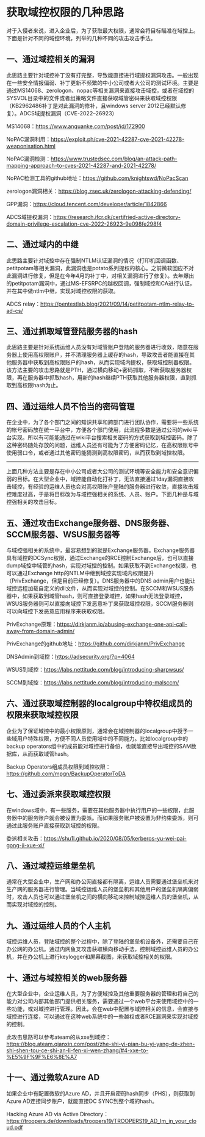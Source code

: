 # 获取域控权限的几种思路

对于入侵者来说，进入企业后，为了获取最大权限，通常会将目标瞄准在域控上。下面是针对不同的域控环境，列举的几种不同的攻击攻击手法。

## 一、通过域控相关的漏洞

此思路主要针对域控补丁没有打完整，导致能直接进行域提权漏洞攻击。一般出现在一些安全情报偏弱、补丁更新不频繁的中小公司或者大公司的测试环境。主要是通过MS14068、zerologon、nopac等相关漏洞来直接攻击域控，或者在域控的SYSVOL目录中的文件或者组策略文件直接获取域管密码来获取域控权限（KB2962486补丁是对此漏洞的修补，且windows server 2012已经默认修复）。ADCS域提权漏洞（CVE-2022–26923）

MS14068：https://www.anquanke.com/post/id/172900

NoPAC漏洞利用：https://exploit.ph/cve-2021-42287-cve-2021-42278-weaponisation.html

NoPAC漏洞检测：https://www.trustedsec.com/blog/an-attack-path-mapping-approach-to-cves-2021-42287-and-2021-42278/

NoPAC检测工具的github地址：https://github.com/knightswd/NoPacScan

zerologon漏洞相关：https://blog.zsec.uk/zerologon-attacking-defending/

GPP漏洞：https://cloud.tencent.com/developer/article/1842866

ADCS域提权漏洞：https://research.ifcr.dk/certifried-active-directory-domain-privilege-escalation-cve-2022-26923-9e098fe298f4

## 二、通过域内的中继

此思路主要针对域控中存在强制NTLM认证漏洞的情况（打印机回调函数、petitpotam等相关漏洞，此漏洞也是potato系列提权的核心。之前微软回应不对此漏洞进行修复，但是在今年4月的补丁中，对相关漏洞进行了修复）。去年爆出的petitpotam漏洞中，通过MS-EFSRPC的越权回调，强制域控和CA进行认证，并在其中做ntlm中继，实现对域控权限的获取。

ADCS relay：https://pentestlab.blog/2021/09/14/petitpotam-ntlm-relay-to-ad-cs/


## 三、通过抓取域管登陆服务器的hash

此思路主要是针对系统运维人员没有对域管账户登陆的服务器进行收敛，随意在服务器上使用高权限账户，并不清理服务器上缓存的hash，导致攻击者能直接在其他服务器中获取到高权限账户的hash，从而实现域内提权，获取域控制器权限。该方法主要的攻击思路就是PTH，通过横向移动+密码抓取，不断获取服务器权限，再在服务器中抓取hash，用新的hash继续PTH获取其他服务器权限，直到抓取到高权限hash为止。


## 四、通过运维人员不恰当的密码管理

在企业中，为了各个部门之间的知识共享和跨部门进行团队协作，需要将一些系统的帐号密码放在统一平台中，方便各个部门使用，此流程多数是通过公司的wiki平台实现。所以有可能能通过在wiki平台搜索相关密码的方式获取到域控密码。除了这种密码随处存放的问题，运维人员还有可能为了方便密码记忆，在高权限账号中使用弱口令，或者通过其他密码能猜测到高权限密码，从而获取到域控权限。

*****

上面几种方法主要是存在中小公司或者大公司的测试环境等安全能力和安全意识偏弱的目标。在大型企业中，域控能自动化打补丁，无法直接通过1day漏洞直接攻击域控，有经验的运维人员也会对高权限账户登陆的服务器进行收敛，直接攻击域控难度过高，于是将目标改为与域控强相关的系统、人员、账户。下面几种是与域控强相关的攻击目标。

## 五、通过攻击Exchange服务器、DNS服务器、SCCM服务器、WSUS服务器等

与域控强相关的系统中，最容易想到的就是Exchange服务器。Exchange服务器具有域控的DCSync权限，通过Exchange的RCE控制Exchange后，也可以直接dump域控中域管的hash，实现对域控的控制。如果获取不到Exchange权限，也可以通过Exchange http的NTLM中继到域控实现域内权限提升（PrivExchange，但是目前已经修复）。DNS服务器中的DNS admin用户也能让域控远程加载自定义的dll文件，从而实现对域控的控制。在SCCM和WSUS服务器中，如果获取到域管hash，则可直接登录域控，如果hash无法登录域控，WSUS服务器则可以直接向域控下发恶意补丁来获取域控权限，SCCM服务器则可以向域控下发恶意应用程序来获取权限。

PrivExchange原理：https://dirkjanm.io/abusing-exchange-one-api-call-away-from-domain-admin/

PrivExchange的github地址：https://github.com/dirkjanm/PrivExchange

DNSAdmin到域控：https://adsecurity.org/?p=4064

WSUS到域控：https://labs.nettitude.com/blog/introducing-sharpwsus/

SCCM到域控：https://labs.nettitude.com/blog/introducing-malsccm/



## 六、通过获取域控制器的localgroup中特权组成员的权限来获取域控权限

企业为了保证域控中的最小权限原则，通常会在域控制器的localgroup中授予一些域用户特殊权限，方便不同人员使用域中的不同能力。比如localgroup中的backup operators组中的成员能对域控进行备份，也就能直接导出域控的SAM数据库，从而获取域管hash。

Backup Operators组成员权限到域控权限：https://github.com/mpgn/BackupOperatorToDA


## 七、通过委派来获取域控权限

在windows域中，有一些服务，需要在其他服务器中执行用户的一些权限，此服务器中的服务账户就会被设置为委派。而如果服务账户被设置为非约束委派，则可通过此服务账户直接获取到域控的权限。

委派相关攻击：https://shu1l.github.io/2020/08/05/kerberos-yu-wei-pai-gong-ji-xue-xi/

## 八、通过域控运维堡垒机

通常在大型企业中，生产网和办公网直接都有隔离，运维人员需要通过堡垒机来对生产网的服务器进行管理。当域控运维人员的堡垒机和其他用户的堡垒机隔离偏弱时，攻击人员也可以通过堡垒机之间的横向移动来控制域控运维人员的堡垒机，从而实现对域控的控制。

## 九、通过运维人员的个人主机

域控运维人员，登陆域控的整个过程中，除了登陆的堡垒机设备外，还需要自己在办公网的办公机。通过内网鱼叉攻击获取横向移动手法，控制域控运维人员的办公机，并在办公机上进行keylogger和屏幕截图，来获取域控相关的权限。

## 十、通过与域控相关的web服务器

在大型企业中，企业运维人员，为了方便域控及其他重要服务器的管理和将自己的能力对公司内部其他部门提供相关服务，需要通过一个web平台来使用域控中的一些功能，或对域控进行管理。因此，会在web中配置与域控相关的信息，会直接与域控进行连接，可以通过在这种web系统中的一些越权或者RCE漏洞来实现对域控的控制。

此攻击思路可以参考ateam的从xxe到域控：https://blog.ateam.qianxin.com/post/zhe-shi-yi-pian-bu-yi-yang-de-zhen-shi-shen-tou-ce-shi-an-li-fen-xi-wen-zhang/#4-xxe-to-%E5%9F%9F%E6%8E%A7

## 十一、通过微软Azure AD

如果企业中有配置微软的Azure AD，并且开启密码hash同步（PHS），则获取到Azure AD连接同步账户，就能直接DC SYNC到整个域的hash。

Hacking Azure AD via Active Directory：https://troopers.de/downloads/troopers19/TROOPERS19_AD_Im_in_your_cloud.pdf


